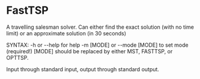 FastTSP
=======

A travelling salesman solver. Can either find the exact solution (with no time limit) or an approximate solution (in 30 seconds)

SYNTAX:
    -h or --help for help
    -m [MODE] or --mode [MODE] to set mode (required!)
        [MODE] should be replaced by either MST, FASTTSP, or OPTTSP.

Input through standard input, output through standard output.
